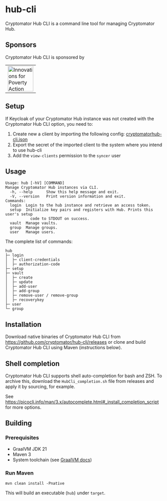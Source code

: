 # hub-cli

Cryptomator Hub CLI is a command line tool for managing Cryptomator Hub.

## Sponsors

Cryptomator Hub CLI is sponsored by

<table>
  <tbody>
    <tr>
      <td><a href="https://poverty-action.org/"><img src="https://poverty-action.org/themes/custom/ipa/assets/imgs/ipa-logo.svg" alt="Innovations for Poverty Action" height="80" class=""></a></td>
    </tr>
  </tbody>
</table>

## Setup

If Keycloak of your Cryptomator Hub instance was not created with the Cryptomator Hub CLI option, you need to:
1. Create new a client by importing the following config: [cryptomatorhub-cli.json](https://github.com/cryptomator/hub-cli/files/13366389/cryptomatorhub-cli.json)
2. Export the secret of the imported client to the system where you intend to use hub-cli
2. Add the `view-clients` permission to the `syncer` user

## Usage

```
Usage: hub [-hV] [COMMAND]
Manage Cryptomator Hub instances via CLI.
  -h, --help      Show this help message and exit.
  -V, --version   Print version information and exit.
Commands:
  login  Login to the hub instance and retrieve an access token.
  setup  Initialize key pairs and registers with Hub. Prints this user's setup
           code to STDOUT on success.
  vault  Manage vaults.
  group  Manage groups.
  user   Manage users.
```

The complete list of commands:
```
hub
├─ login
│  ├─ client-credentials
│  ├─ authorization-code
├─ setup
├─ vault
│  ├─ create
│  ├─ update
│  ├─ add-user
│  ├─ add-group
│  ├─ remove-user / remove-group
│  ├─ recoverykey
├─ user
└─ group
```

## Installation

Download native binaries of Cryptomator Hub CLI from https://github.com/cryptomator/hub-cli/releases or clone and build Cryptomator Hub CLI using Maven (instructions below).

## Shell completion

Cryptomator Hub CLI supports shell auto-completion for bash and ZSH. To archive this, download the `HubCli_completion.sh` file from releases and apply it by sourcing, for example.

See https://picocli.info/man/3.x/autocomplete.html#_install_completion_script for more options.

## Building

### Prerequisites

* GraalVM JDK 21
* Maven 3
* System toolchain (see [GraalVM docs](https://www.graalvm.org/latest/reference-manual/native-image/#prerequisites))

### Run Maven

```
mvn clean install -Pnative
```

This will build an executable (`hub`) under `target`.

